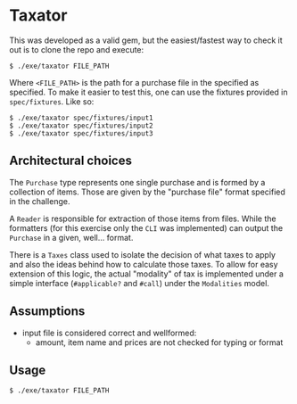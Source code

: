# Taxator
This was developed as a valid gem, but the easiest/fastest way to check it out
is to clone the repo and execute:

    $ ./exe/taxator FILE_PATH

Where `<FILE_PATH>` is the path for a purchase file in the specified as specified.
To make it easier to test this, one can use the fixtures provided in
`spec/fixtures`. Like so:

    $ ./exe/taxator spec/fixtures/input1
    $ ./exe/taxator spec/fixtures/input2
    $ ./exe/taxator spec/fixtures/input3

## Architectural choices
The `Purchase` type represents one single purchase and is formed by a
collection of items. Those are given by the "purchase file" format specified in
the challenge.

A `Reader` is responsible for extraction of those items from files. While the
formatters (for this exercise only the `CLI` was implemented) can output the
`Purchase` in a given, well... format.

There is a `Taxes` class used to isolate the decision of what taxes to apply and
also the ideas behind how to calculate those taxes. To allow for easy extension
of this logic, the actual "modality" of tax is implemented under a simple
interface (`#applicable?` and `#call`) under the `Modalities` model.


## Assumptions

- input file is considered correct and wellformed:
    - amount, item name and prices are not checked for typing or format

## Usage

    $ ./exe/taxator FILE_PATH
